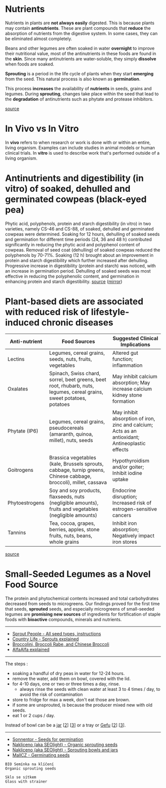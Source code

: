 # Nutrients 
Nutrients in plants are **not always easily** digested. This is because plants may contain **antinutrients**. These are plant compounds that **reduce** the absorption of nutrients from the digestive system. In some cases, they can be eliminated almost completely.  

Beans and other legumes are often soaked in water **overnight** to improve their nutritional value, most of the antinutrients in these foods are found in the **skin**. Since many antinutrients are water-soluble, they simply **dissolve** when foods are soaked.  

**Sprouting** is a period in the life cycle of plants when they start **emerging** from the seed. This natural process is also known as **germination**.

This process **increases** the availability of **nutrients** in seeds, grains and legumes. During **sprouting**, changes take place within the seed that lead to the **degradation** of antinutrients such as phytate and protease inhibitors.  

[source](https://www.healthline.com/nutrition/how-to-reduce-antinutrients)  


# In Vivo vs In Vitro
In **vivo** refers to when research or work is done with or within an entire, living organism. Examples can include studies in animal models or human clinical trials. In **vitro** is used to describe work that's performed outside of a living organism.  


# Antinutrients and digestibility (in vitro) of soaked, dehulled and germinated cowpeas (black-eyed pea)

Phytic acid, polyphenols, protein and starch digestibility (in vitro) in two varieties, namely CS-46 and CS-88, of soaked, dehulled and germinated cowpeas were determined. Soaking for 12 hours, dehulling of soaked seeds and germination for different time periods (24, 36 and 48 h) contributed significantly in reducing the phytic acid and polyphenol content of cowpeas. Removal of seed coat (dehulling) of soaked cowpeas reduced the polyphenols by 70-71%. Soaking (12 h) brought about an improvement in protein and starch digestibility which further increased after dehulling. Progressive increase in digestibility (protein and starch) was noticed, with an increase in germination period. Dehulling of soaked seeds was most effective in reducing the polyphenolic content, and germination in enhancing protein and starch digestibility.  [source](https://pubmed.ncbi.nlm.nih.gov/10904935/) ([mirror](https://www.dropbox.com/s/k2nyjc8h8ddvrzk/Antinutrients%20and%20Digestibility.pdf?dl=1))  


# Plant-based diets are associated with reduced risk of lifestyle-induced chronic diseases  

| Anti-nutrient  | Food Sources                                                                                                          | Suggested Clinical Implications                                                                  |
| -------------- | --------------------------------------------------------------------------------------------------------------------- | ------------------------------------------------------------------------------------------------ |
| Lectins        | Legumes, cereal grains, seeds, nuts, fruits, vegetables                                                               | Altered gut function; inflammation                                                               |
| Oxalates       | Spinach, Swiss chard, sorrel, beet greens, beet root, rhubarb, nuts, legumes, cereal grains, sweet potatoes, potatoes | May inhibit calcium absorption; May increase calcium kidney stone formation                      |
| Phytate (IP6)  | Legumes, cereal grains, pseudocereals (amaranth, quinoa, millet), nuts, seeds                                         | May inhibit absorption of iron, zinc and calcium; Acts as an antioxidant; Antineoplastic effects |
| Goitrogens     | Brassica vegetables (kale, Brussels sprouts, cabbage, turnip greens, Chinese cabbage, broccoli), millet, cassava      | Hypothyroidism and/or goiter; Inhibit iodine uptake                                              |
| Phytoestrogens | Soy and soy products, flaxseeds, nuts (negligible amounts), fruits and vegetables (negligible amounts)                | Endocrine disruption; Increased risk of estrogen-sensitive cancers                               |
| Tannins        | Tea, cocoa, grapes, berries, apples, stone fruits, nuts, beans, whole grains                                          | Inhibit iron absorption; Negatively impact iron stores                                           |  

[source](https://www.ncbi.nlm.nih.gov/pmc/articles/PMC7600777/)  



# Small-Seeded Legumes as a Novel Food Source
The protein and phytochemical contents increased and total carbohydrates decreased from seeds to microgreens. Our findings proved for the first time that seeds, **sprouted** seeds, and especially microgreens of small-seeded legumes are **promising new sources** of ingredients for fortification of staple foods with **bioactive** compounds, minerals and nutrients.

---

* [Sprout People - All seed types, instructions](https://sproutpeople.org/growing-sprouts/sprouting-instructions/) 
* [Country Life - Sprouts explained](https://countrylifefoods.com/blogs/country-life-feed/what-are-the-best-seeds-for-sprouting-these-are-11-will-rock-your-sprouting-game)
* [Broccolini, Broccoli Rabe, and Chinese Broccoli](https://www.eater.com/2019/9/14/20865436/whats-the-difference-between-broccolini-broccoli-rabe-chinese-broccoli)
* [AlfaAlfa explained](https://www.verywellhealth.com/health-benefits-of-alfalfa-4584280)  

---

The steps :  
* soaking a handful of dry peas in water for 12-24 hours.
* remove the water, add them on bowl, covered with the lid.
* for 4-10 days, one or τwo or three times a day, rinse.
  * always rinse the seeds with clean water at least 3 to 4 times / day, to avoid the risk of contamination
* store to fridge for max a week, don't eat those are brown.
* if some are unsprouted, is because the producer mixed new with old seeds.
* eat 1 or 2 cups / day.

Instead of bowl can be a [jar](https://www.thespruce.com/how-to-grow-sprouts-in-a-jar-2540007) [[2](https://www.youtube.com/watch?v=TXZG7iDGxe8)] [[3](https://www.youtube.com/watch?v=qynti1u9ywE)] or a tray or [Gefu](https://www.youtube.com/watch?v=kFgd2AOlm1Y) [[2](https://www.gefu.com/en/product-world/design/688/sprouting-jar-bivita)] [[3](https://www.gefu.com/media/pdf/2a/f3/81/18910-bda-sprossenglas.pdf)].  

---

* [Sonnentor - Seeds for germination](https://www.sonnentor.com/cs-cz/eshop/sladke-a-krupave/seminka-k-naklicovani)
* [Nakliceno (aka  SEOlight) - Organic sprouting seeds](https://www.nakliceno.cz/seminka-na-kliceni/)
* [Nakliceno (aka  SEOlight) - Sprouting bowls and jars](https://www.nakliceno.cz/misky-a-sklenice-na-kliceni/)
* [MallCZ - Germinating seeds](https://www.mall.cz/hledej?src=sug&s=semena%20na%20kl%C3%AD%C4%8Den%C3%AD)

```
BIO Semínka na klíčení
Organic sprouting seeds

Sklo se sítkem
Glass with strainer
```
